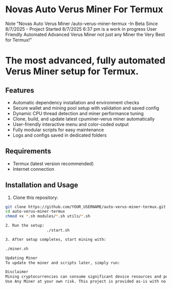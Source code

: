 # Novas Auto Verus Miner For Termux
Note
  "Novas Auto Verus Miner /auto-verus-miner-termux -In Beta Since 8/7/2025                           - Project Started 8/7/2025 6:37 pm is a work in progress User Friendly Automated Advanced Verus Miner not just any Miner the Very Best for Termux!"

# The most advanced, fully automated Verus Miner setup for Termux.

## Features

- Automatic dependency installation and environment checks
- Secure wallet and mining pool setup with validation and saved config
- Dynamic CPU thread detection and miner performance tuning
- Clone, build, and update latest cpuminer-verus miner automatically
- User-friendly interactive menu and color-coded output
- Fully modular scripts for easy maintenance
- Logs and configs saved in dedicated folders

## Requirements

- Termux (latest version recommended)
- Internet connection

## Installation and Usage

1. Clone this repository:

```bash
git clone https://github.com/YOUR_USERNAME/auto-verus-miner-termux.git
cd auto-verus-miner-termux
chmod +x *.sh modules/*.sh utils/*.sh

2. Run the setup:
                  ./start.sh

3. After setup completes, start mining with:

./miner.sh

Updating Miner
To update the miner and scripts later, simply run:

Disclaimer
Mining cryptocurrencies can consume significant device resources and power.
Use Any Miner at your own risk. This project is provided as-is with no guarantees. but once either is in stable version or complete will add protections and or health and device monitrors 
